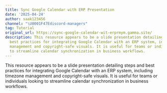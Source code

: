 ```yaml
---
title: Sync Google Calendar with ERP Presentation
date: '2025-04-24'
author: saak123456
channel: "\U0001F47Ediscord-managers"
tag: Tutorial
original_url: https://sync-google-calendar-wit-erprmym.gamma.site/
description: This resource appears to be a slide presentation detailing steps and
  best practices for integrating Google Calendar with an ERP system, including timezone
  management and copyright-safe visuals. It is useful for teams or individuals looking
  to streamline calendar synchronization in business workflows.
---
```


This resource appears to be a slide presentation detailing steps and best practices for integrating Google Calendar with an ERP system, including timezone management and copyright-safe visuals. It is useful for teams or individuals looking to streamline calendar synchronization in business workflows.